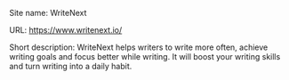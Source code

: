 Site name: WriteNext

URL: https://www.writenext.io/

Short description: WriteNext helps writers to write more often, achieve writing goals and focus better while writing. It will boost your writing skills and turn writing into a daily habit.
